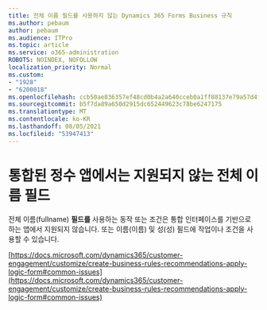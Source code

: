 ```yaml
---
title: 전체 이름 필드를 사용하지 않는 Dynamics 365 Forms Business 규칙
ms.author: pebaum
author: pebaum
ms.audience: ITPro
ms.topic: article
ms.service: o365-administration
ROBOTS: NOINDEX, NOFOLLOW
localization_priority: Normal
ms.custom:
- "1928"
- "6200018"
ms.openlocfilehash: ccb50ae836357ef48cd0b4a2a640cceb0a1ff88137e79a57d4fcd9027994ce45
ms.sourcegitcommit: b5f7da89a650d2915dc652449623c78be6247175
ms.translationtype: MT
ms.contentlocale: ko-KR
ms.lasthandoff: 08/05/2021
ms.locfileid: "53947413"
---
```

# <a name="full-name-field-not-supported-with-unified-inteface-apps"></a>통합된 정수 앱에서는 지원되지 않는 전체 이름 필드

전체 이름(fullname) **필드를** 사용하는 동작 또는 조건은 통합 인터페이스를 기반으로 하는 앱에서 지원되지 않습니다. 또는 이름(이름) 및 성(성) 필드에 작업이나 조건을 사용할 수 있습니다.  

[https://docs.microsoft.com/dynamics365/customer-engagement/customize/create-business-rules-recommendations-apply-logic-form#common-issues](https://docs.microsoft.com/dynamics365/customer-engagement/customize/create-business-rules-recommendations-apply-logic-form#common-issues)
